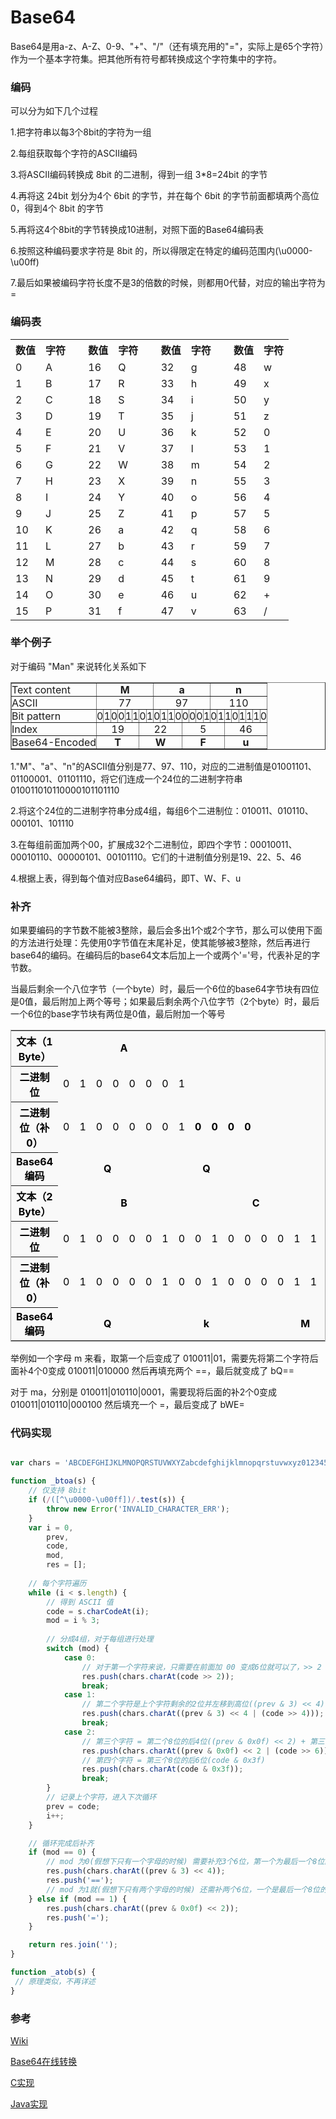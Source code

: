 # Base64

Base64是用a-z、A-Z、0-9、"+"、"/"（还有填充用的"="，实际上是65个字符）作为一个基本字符集。把其他所有符号都转换成这个字符集中的字符。


### 编码 

可以分为如下几个过程

1.把字符串以每3个8bit的字符为一组

2.每组获取每个字符的ASCII编码

3.将ASCII编码转换成 8bit 的二进制，得到一组 3*8=24bit 的字节

4.再将这 24bit 划分为4个 6bit 的字节，并在每个 6bit 的字节前面都填两个高位0，得到4个 8bit 的字节

5.再将这4个8bit的字节转换成10进制，对照下面的Base64编码表

6.按照这种编码要求字符是 8bit 的，所以得限定在特定的编码范围内(\u0000-\u00ff)

7.最后如果被编码字符长度不是3的倍数的时候，则都用0代替，对应的输出字符为=

### 编码表

 <table>
 <tbody><tr>
 <th scope="col">数值</th>
 <th scope="col">字符</th>
 <td rowspan="18">&nbsp;</td>
 <th scope="col">数值</th>
 <th scope="col">字符</th>
 <td rowspan="18">&nbsp;</td>
 <th scope="col">数值</th>
 <th scope="col">字符</th>
 <td rowspan="18">&nbsp;</td>
 <th scope="col">数值</th>
 <th scope="col">字符</th>
 </tr>
 <tr>
 <td>0</td>
 <td>A</td>
 <td>16</td>
 <td>Q</td>
 <td>32</td>
 <td>g</td>
 <td>48</td>
 <td>w</td>
 </tr>
 <tr>
 <td>1</td>
 <td>B</td>
 <td>17</td>
 <td>R</td>
 <td>33</td>
 <td>h</td>
 <td>49</td>
 <td>x</td>
 </tr>
 <tr>
 <td>2</td>
 <td>C</td>
 <td>18</td>
 <td>S</td>
 <td>34</td>
 <td>i</td>
 <td>50</td>
 <td>y</td>
 </tr>
 <tr>
 <td>3</td>
 <td>D</td>
 <td>19</td>
 <td>T</td>
 <td>35</td>
 <td>j</td>
 <td>51</td>
 <td>z</td>
 </tr>
 <tr>
 <td>4</td>
 <td>E</td>
 <td>20</td>
 <td>U</td>
 <td>36</td>
 <td>k</td>
 <td>52</td>
 <td>0</td>
 </tr>
 <tr>
 <td>5</td>
 <td>F</td>
 <td>21</td>
 <td>V</td>
 <td>37</td>
 <td>l</td>
 <td>53</td>
 <td>1</td>
 </tr>
 <tr>
 <td>6</td>
 <td>G</td>
 <td>22</td>
 <td>W</td>
 <td>38</td>
 <td>m</td>
 <td>54</td>
 <td>2</td>
 </tr>
 <tr>
 <td>7</td>
 <td>H</td>
 <td>23</td>
 <td>X</td>
 <td>39</td>
 <td>n</td>
 <td>55</td>
 <td>3</td>
 </tr>
 <tr>
 <td>8</td>
 <td>I</td>
 <td>24</td>
 <td>Y</td>
 <td>40</td>
 <td>o</td>
 <td>56</td>
 <td>4</td>
 </tr>
 <tr>
 <td>9</td>
 <td>J</td>
 <td>25</td>
 <td>Z</td>
 <td>41</td>
 <td>p</td>
 <td>57</td>
 <td>5</td>
 </tr>
 <tr>
 <td>10</td>
 <td>K</td>
 <td>26</td>
 <td>a</td>
 <td>42</td>
 <td>q</td>
 <td>58</td>
 <td>6</td>
 </tr>
 <tr>
 <td>11</td>
 <td>L</td>
 <td>27</td>
 <td>b</td>
 <td>43</td>
 <td>r</td>
 <td>59</td>
 <td>7</td>
 </tr>
 <tr>
 <td>12</td>
 <td>M</td>
 <td>28</td>
 <td>c</td>
 <td>44</td>
 <td>s</td>
 <td>60</td>
 <td>8</td>
 </tr>
 <tr>
 <td>13</td>
 <td>N</td>
 <td>29</td>
 <td>d</td>
 <td>45</td>
 <td>t</td>
 <td>61</td>
 <td>9</td>
 </tr>
 <tr>
 <td>14</td>
 <td>O</td>
 <td>30</td>
 <td>e</td>
 <td>46</td>
 <td>u</td>
 <td>62</td>
 <td>+</td>
 </tr>
 <tr>
 <td>15</td>
 <td>P</td>
 <td>31</td>
 <td>f</td>
 <td>47</td>
 <td>v</td>
 <td>63</td>
 <td>/</td>
 </tr>
 </tbody></table>
 
### 举个例子

对于编码 "Man" 来说转化关系如下

<table border="1"><tbody><tr><td style="padding:0px;">Text content</td><td style="padding:0px;" colspan="8" align="center"><b>M</b></td><td style="padding:0px;" colspan="8" align="center"><b>a</b></td><td style="padding:0px;" colspan="8" align="center"><b>n</b></td></tr><tr><td style="padding:0px;">ASCII</td><td style="padding:0px;" colspan="8" align="center">77</td><td style="padding:0px;" colspan="8" align="center">97</td><td style="padding:0px;" colspan="8" align="center">110</td></tr><tr><td style="padding:0px;">Bit pattern</td><td style="padding:0px;">0</td><td style="padding:0px;">1</td><td style="padding:0px;">0</td><td style="padding:0px;">0</td><td style="padding:0px;">1</td><td style="padding:0px;">1</td><td style="padding:0px;">0</td><td style="padding:0px;">1</td><td style="padding:0px;">0</td><td style="padding:0px;">1</td><td style="padding:0px;">1</td><td style="padding:0px;">0</td><td style="padding:0px;">0</td><td style="padding:0px;">0</td><td style="padding:0px;">0</td><td style="padding:0px;">1</td><td style="padding:0px;">0</td><td style="padding:0px;">1</td><td style="padding:0px;">1</td><td style="padding:0px;">0</td><td style="padding:0px;">1</td><td style="padding:0px;">1</td><td style="padding:0px;">1</td><td style="padding:0px;">0</td></tr><tr><td style="padding:0px;">Index</td><td style="padding:0px;" colspan="6" align="center">19</td><td style="padding:0px;" colspan="6" align="center">22</td><td style="padding:0px;" colspan="6" align="center">5</td><td style="padding:0px;" colspan="6" align="center">46</td></tr><tr><td style="padding:0px;">Base64-Encoded</td><td style="padding:0px;" colspan="6" align="center"><b>T</b></td><td style="padding:0px;" colspan="6" align="center"><b>W</b></td><td style="padding:0px;" colspan="6" align="center"><b>F</b></td><td style="padding:0px;" colspan="6" align="center"><b>u</b></td></tr></tbody></table>


1."M"、"a"、"n"的ASCII值分别是77、97、110，对应的二进制值是01001101、01100001、01101110，将它们连成一个24位的二进制字符串010011010110000101101110

2.将这个24位的二进制字符串分成4组，每组6个二进制位：010011、010110、000101、101110

3.在每组前面加两个00，扩展成32个二进制位，即四个字节：00010011、00010110、00000101、00101110。它们的十进制值分别是19、22、5、46

4.根据上表，得到每个值对应Base64编码，即T、W、F、u


### 补齐


如果要编码的字节数不能被3整除，最后会多出1个或2个字节，那么可以使用下面的方法进行处理：先使用0字节值在末尾补足，使其能够被3整除，然后再进行base64的编码。在编码后的base64文本后加上一个或两个'='号，代表补足的字节数。


当最后剩余一个八位字节（一个byte）时，最后一个6位的base64字节块有四位是0值，最后附加上两个等号；如果最后剩余两个八位字节（2个byte）时，最后一个6位的base字节块有两位是0值，最后附加一个等号


<table style="text-align:center;margin: 1em 0; background-color: #f9f9f9; border: 1px solid #aaa; border-collapse: collapse;color: #000">
 <tbody><tr>
<th scope="row">文本（1 Byte）</th>
<td colspan="8" align="center"><b>A</b></td>
<td colspan="8" align="center"></td>
<td colspan="8" align="center"></td>
</tr>
<tr>
<th scope="row">二进制位</th>
<td>0</td>
<td>1</td>
<td>0</td>
<td>0</td>
<td>0</td>
<td>0</td>
<td>0</td>
<td>1</td>
<td></td>
<td></td>
<td></td>
<td></td>
<td></td>
<td></td>
<td></td>
<td></td>
<td></td>
<td></td>
<td></td>
<td></td>
<td></td>
<td></td>
<td></td>
<td></td>
</tr>
<tr>
<th scope="row">二进制位（补0）</th>
<td>0</td>
<td>1</td>
<td>0</td>
<td>0</td>
<td>0</td>
<td>0</td>
<td>0</td>
<td>1</td>
<td><b>0</b></td>
<td><b>0</b></td>
<td><b>0</b></td>
<td><b>0</b></td>
<td></td>
<td></td>
<td></td>
<td></td>
<td></td>
<td></td>
<td></td>
<td></td>
<td></td>
<td></td>
<td></td>
<td></td>
</tr>
<tr>
<th scope="row">Base64编码</th>
<td colspan="6" align="center"><b>Q</b></td>
<td colspan="6" align="center"><b>Q</b></td>
<td colspan="6" align="center"></td>
<td colspan="6" align="center"></td>
</tr>
<tr>
<th scope="row">文本（2 Byte）</th>
<td colspan="8" align="center"><b>B</b></td>
<td colspan="8" align="center"><b>C</b></td>
<td colspan="8" align="center"></td>
</tr>
<tr>
<th scope="row">二进制位</th>
<td>0</td>
<td>1</td>
<td>0</td>
<td>0</td>
<td>0</td>
<td>0</td>
<td>1</td>
<td>0</td>
<td>0</td>
<td>1</td>
<td>0</td>
<td>0</td>
<td>0</td>
<td>0</td>
<td>1</td>
<td>1</td>
<td></td>
<td></td>
<td>x</td>
<td>x</td>
<td>x</td>
<td>x</td>
<td>x</td>
<td>x</td>
</tr>
<tr>
<th scope="row">二进制位（补0）</th>
<td>0</td>
<td>1</td>
<td>0</td>
<td>0</td>
<td>0</td>
<td>0</td>
<td>1</td>
<td>0</td>
<td>0</td>
<td>1</td>
<td>0</td>
<td>0</td>
<td>0</td>
<td>0</td>
<td>1</td>
<td>1</td>
<td><b>0</b></td>
<td><b>0</b></td>
<td>x</td>
<td>x</td>
<td>x</td>
<td>x</td>
<td>x</td>
<td>x</td>
</tr>
<tr>
<th scope="row">Base64编码</th>
<td colspan="6" align="center"><b>Q</b></td>
<td colspan="6" align="center"><b>k</b></td>
<td colspan="6" align="center"><b>M</b></td>
<td colspan="6" align="center"></td>
</tr>
</tbody></table>


举例如一个字母 m 来看，取第一个后变成了 010011|01，需要先将第二个字符后面补4个0变成 010011|010000 然后再填充两个 ==，最后就变成了 bQ==

对于 ma，分别是 010011|010110|0001，需要现将后面的补2个0变成 010011|010110|000100 然后填充一个 =，最后变成了 bWE=

### 代码实现

```js

var chars = 'ABCDEFGHIJKLMNOPQRSTUVWXYZabcdefghijklmnopqrstuvwxyz0123456789+/';

function _btoa(s) {
    // 仅支持 8bit
    if (/([^\u0000-\u00ff])/.test(s)) {
        throw new Error('INVALID_CHARACTER_ERR');
    }
    var i = 0,
        prev,
        code,
        mod,
        res = [];
   
    // 每个字符遍历
    while (i < s.length) {
        // 得到 ASCII 值
        code = s.charCodeAt(i);
        mod = i % 3;
        
        // 分成4组，对于每组进行处理
        switch (mod) {
            case 0:
                // 对于第一个字符来说，只需要在前面加 00 变成6位就可以了，>> 2 左移两位取前六位
                res.push(chars.charAt(code >> 2));
                break;
            case 1:
                // 第二个字符是上个字符剩余的2位并左移到高位((prev & 3) << 4) + 第二个字符的前4位(code >> 4)组成新的6位
                res.push(chars.charAt((prev & 3) << 4 | (code >> 4)));
                break;
            case 2:
                // 第三个字符 = 第二个8位的后4位((prev & 0x0f) << 2) + 第三个8位的前2位((code >> 6)) 
                res.push(chars.charAt((prev & 0x0f) << 2 | (code >> 6)));
                // 第四个字符 = 第三个8位的后6位(code & 0x3f)
                res.push(chars.charAt(code & 0x3f));
                break;
        }
        // 记录上个字符，进入下次循环
        prev = code;
        i++;
    }

    // 循环完成后补齐
    if (mod == 0) {
        // mod 为0(假想下只有一个字母的时候) 需要补充3个6位，第一个为最后一个8位的最后两位后面补4个0。另外两个6位为 ==
        res.push(chars.charAt((prev & 3) << 4));
        res.push('==');
        // mod 为1就(假想下只有两个字母的时候) 还需补两个6位，一个是最后一个8位的后4位补两个0，另一个对应 =
    } else if (mod == 1) {
        res.push(chars.charAt((prev & 0x0f) << 2));
        res.push('=');
    }

    return res.join('');
}

function _atob(s) {
 // 原理类似，不再详述
}

```

### 参考

[Wiki](https://zh.wikipedia.org/wiki/Base64)

[Base64在线转换](http://www.mxcz.net/tools/base64.aspx)

[C实现](http://base64.sourceforge.net/)

[Java实现](http://iharder.sourceforge.net/current/java/base64/)
